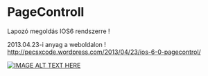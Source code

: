 PageControll
============

Lapozó megoldás IOS6 rendszerre !

2013.04.23-i anyag a weboldalon !
http://pecsxcode.wordpress.com/2013/04/23/ios-6-0-pagecontrol/

[![IMAGE ALT TEXT HERE](http://img.youtube.com/vi/dChjJWCsH1s/0.jpg)](http://www.youtube.com/watch?v=dChjJWCsH1s)

